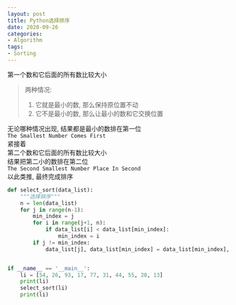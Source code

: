 ```yaml
---
layout: post
title: Python选择排序
date: 2020-09-26
categories:
- Algorithm
tags:
- Sorting
---
```

第一个数和它后面的所有数比较大小<br>

>两种情况: 
>1. 它就是最小的数, 那么保持原位置不动
>2. 它不是最小的数, 那么让最小的数和它交换位置

无论哪种情况出现, 结果都是最小的数排在第一位 <br>
`The Smallest Number Comes First`<br>
紧接着<br>
第二个数和它后面的所有数比较大小<br>
结果把第二小的数排在第二位 <br>
`The Second Smallest Number Place In Second`<br>
以此类推, 最终完成排序

```python
def select_sort(data_list):
    """选择排序"""
    n = len(data_list)
    for j in range(n-1):
        min_index = j
        for i in range(j+1, n):
            if data_list[i] < data_list[min_index]:
                min_index = i
        if j != min_index:
            data_list[j], data_list[min_index] = data_list[min_index], data_list[j]


if __name__ == '__main__':
    li = [54, 26, 93, 17, 77, 31, 44, 55, 20, 13]
    print(li)
    select_sort(li)
    print(li)
```


